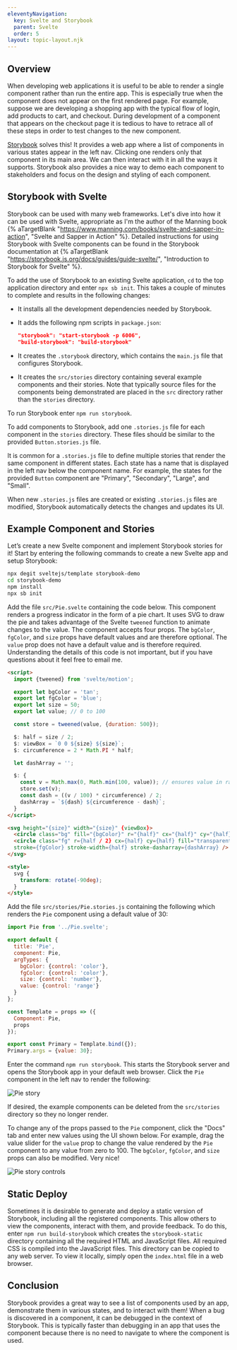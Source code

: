 ```yaml
---
eleventyNavigation:
  key: Svelte and Storybook
  parent: Svelte
  order: 5
layout: topic-layout.njk
---
```


## Overview

When developing web applications it is useful to be able to
render a single component rather than run the entire app.
This is especially true when the component
does not appear on the first rendered page.
For example, suppose we are developing a shopping app with
the typical flow of login, add products to cart, and checkout.
During development of a component that appears on the checkout page
it is tedious to have to retrace all of these steps
in order to test changes to the new component.

[Storybook](https://storybook.js.org) solves this! It provides a web app
where a list of components in various states appear in the left nav.
Clicking one renders only that component in its main area.
We can then interact with it in all the ways it supports.
Storybook also provides a nice way to demo each component to stakeholders
and focus on the design and styling of each component.

## Storybook with Svelte

Storybook can be used with many web frameworks.
Let's dive into how it can be used with Svelte,
appropriate as I'm the author of the Manning book
{% aTargetBlank "https://www.manning.com/books/svelte-and-sapper-in-action",
"Svelte and Sapper in Action" %}.
Detailed instructions for using Storybook with Svelte components
can be found in the Storybook documentation at
{% aTargetBlank "https://storybook.js.org/docs/guides/guide-svelte/",
"Introduction to Storybook for Svelte" %}.

To add the use of Storybook to an existing Svelte application,
`cd` to the top application directory and enter `npx sb init`.
This takes a couple of minutes to complete
and results in the following changes:

- It installs all the development dependencies needed by Storybook.
- It adds the following npm scripts in `package.json`:

  ```json
  "storybook": "start-storybook -p 6006",
  "build-storybook": "build-storybook"
  ```

- It creates the `.storybook` directory, which
  contains the `main.js` file that configures Storybook.

- It creates the `src/stories` directory
  containing several example components and their stories.
  Note that typically source files for the components being demonstrated
  are placed in the `src` directory rather than the `stories` directory.

To run Storybook enter `npm run storybook`.

To add components to Storybook,
add one `.stories.js` file for each component
in the `stories` directory.
These files should be similar to the
provided `Button.stories.js` file.

It is common for a `.stories.js` file to define multiple
stories that render the same component in different states.
Each state has a name that is displayed in the left nav
below the component name.
For example, the states for the provided `Button` component
are "Primary", "Secondary", "Large", and "Small".

When new `.stories.js` files are created or
existing `.stories.js` files are modified,
Storybook automatically detects the changes and updates its UI.

## Example Component and Stories

Let’s create a new Svelte component and implement Storybook stories for it!
Start by entering the following commands to
create a new Svelte app and setup Storybook:

```bash
npx degit sveltejs/template storybook-demo
cd storybook-demo
npm install
npx sb init
```

Add the file `src/Pie.svelte` containing the code below.
This component renders a progress indicator in the form of a pie chart.
It uses SVG to draw the pie and takes advantage of the
Svelte `tweened` function to animate changes to the value.
The component accepts four props.
The `bgColor`, `fgColor`, and `size` props
have default values and are therefore optional.
The `value` prop does not have a default value and is therefore required.
Understanding the details of this code is not important,
but if you have questions about it feel free to email me.

```html
<script>
  import {tweened} from 'svelte/motion';

  export let bgColor = 'tan';
  export let fgColor = 'blue';
  export let size = 50;
  export let value; // 0 to 100

  const store = tweened(value, {duration: 500});

  $: half = size / 2;
  $: viewBox = `0 0 ${size} ${size}`;
  $: circumference = 2 * Math.PI * half;

  let dashArray = '';

  $: {
    const v = Math.max(0, Math.min(100, value)); // ensures value in range
    store.set(v);
    const dash = ((v / 100) * circumference) / 2;
    dashArray = `${dash} ${circumference - dash}`;
  }
</script>

<svg height="{size}" width="{size}" {viewBox}>
  <circle class="bg" fill="{bgColor}" r="{half}" cx="{half}" cy="{half}" />
  <circle class="fg" r={half / 2} cx={half} cy={half} fill="transparent"
  stroke={fgColor} stroke-width={half} stroke-dasharray={dashArray} />
</svg>

<style>
  svg {
    transform: rotate(-90deg);
  }
</style>
```

Add the file `src/stories/Pie.stories.js` containing the following
which renders the `Pie` component using a default value of 30:

```js
import Pie from '../Pie.svelte';

export default {
  title: 'Pie',
  component: Pie,
  argTypes: {
    bgColor: {control: 'color'},
    fgColor: {control: 'color'},
    size: {control: 'number'},
    value: {control: 'range'}
  }
};

const Template = props => ({
  Component: Pie,
  props
});

export const Primary = Template.bind({});
Primary.args = {value: 30};
```

Enter the command `npm run storybook`.
This starts the Storybook server and
opens the Storybook app in your default web browser.
Click the `Pie` component in the left nav to render the following:

<img alt="Pie story" class="keep-size"
  src="/blog/assets/svelte-storybook-1.png?v={{pkg.version}}">

If desired, the example components can be deleted
from the `src/stories` directory so they no longer render.

To change any of the props passed to the `Pie` component,
click the "Docs" tab and enter new values using the UI shown below.
For example, drag the value slider for the `value` prop to change the
value rendered by the `Pie` component to any value from zero to 100.
The `bgColor`, `fgColor`, and `size` props can also be modified.
Very nice!

<img alt="Pie story controls" class="keep-size"
  src="/blog/assets/svelte-storybook-2.png?v={{pkg.version}}">

## Static Deploy

Sometimes it is desirable to generate and deploy a static version
of Storybook, including all the registered components.
This allow others to view the components,
interact with them, and provide feedback.
To do this, enter `npm run build-storybook`
which creates the `storybook-static` directory
containing all the required HTML and JavaScript files.
All required CSS is compiled into the JavaScript files.
This directory can be copied to any web server.
To view it locally, simply open the `index.html` file in a web browser.

## Conclusion

Storybook provides a great way to
see a list of components used by an app,
demonstrate them in various states,
and to interact with them!
When a bug is discovered in a component,
it can be debugged in the context of Storybook.
This is typically faster than debugging in an app that uses the component
because there is no need to navigate to where the component is used.
